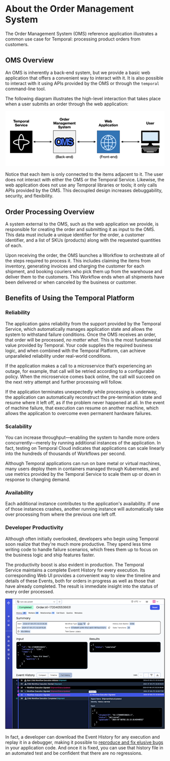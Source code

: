 # About the Order Management System 

The Order Management System (OMS) reference application illustrates a
common use case for Temporal: processing product orders from customers.

## OMS Overview

An OMS is inherently a back-end system, but we provide a basic web
application that offers a convenient way to interact with it. It is 
also possible to interact with it using APIs provided by the OMS or 
through the `temporal` command-line tool.

The following diagram illustrates the high-level interaction that
takes place when a user submits an order through the web application:

![OMS high-level overview diagram](images/high-level-overview-diagram-900w.png "OMS high-level overview diagram")

Notice that each item is only connected to the items adjacent to it.
The user does not interact with either the OMS or the Temporal
Service. Likewise, the web application does not use any Temporal
libraries or tools; it only calls APIs provided by the OMS. This
decoupled design increases debuggability, security, and flexibility.

## Order Processing Overview
A system external to the OMS, such as the web application we provide, 
is responsible for creating the order and submitting it as input to 
the OMS. This data must include a unique identifier for the order, a 
customer identifier, and a list of SKUs (products) along with the 
requested quantities of each. 

Upon receiving the order, the OMS launches a Workflow to orchestrate 
all of the steps required to process it. This includes claiming the 
items from inventory, generating invoices and charging the customer 
for each shipment, and booking couriers who pick them up from the
warehouse and deliver them to the customers. This Workflow ends when
all shipments have been delivered or when canceled by the business or 
customer.


## Benefits of Using the Temporal Platform

### Reliability
The application gains reliability from the support provided by the 
Temporal Service, which automatically manages application state and 
allows the system to withstand failure conditions. Once the OMS 
receives an order, that order will be processed, _no matter what_.
This is the most fundamental value provided by Temporal. Your code 
supplies the required business logic, and when combined with the 
Temporal Platform, can achieve unparalleled reliability under 
real-world conditions.

If the application makes a call to a microservice that’s experiencing
an outage, for example, that call will be retried according to a
configurable policy. When the microservice comes back online, the call
will succeed on the next retry attempt and further processing will
follow.

If the application terminates unexpectedly while processing is
underway, the application can automatically reconstruct the
pre-termination state and resume where it left off, as if the problem
never happened at all. In the event of machine failure, that execution 
can resume on another machine, which allows the application to overcome 
even permanent hardware failures.

### Scalability
You can increase throughput—enabling the system to handle more orders 
concurrently—merely by running additional instances of the application. 
In fact, testing on Temporal Cloud indicates that applications can
scale linearly into the hundreds of thousands of Workflows per second.

Although Temporal applications can run on bare metal or virtual 
machines, many users deploy them in containers managed through 
Kubernetes, and use metrics provided by the Temporal Service to 
scale them up or down in response to changing demand.

### Availability
Each additional instance contributes to the application's
availability. If one of those instances crashes, another running
instance will automatically take over processing from where the
previous one left off.

### Developer Productivity
Although often initially overlooked, developers who begin using 
Temporal soon realize that they're much more productive. They 
spend less time writing code to handle failure scenarios, which 
frees them up to focus on the business logic and ship features 
faster.

The productivity boost is also evident in production. The Temporal  
Service maintains a complete Event History for every execution. Its 
corresponding Web UI provides a convenient way to view the timeline 
and details of these Events, both for orders in progress as well as 
those that have already completed. The result is immediate insight 
into the status of every order processed.

![Screenshot of an Order Workflow in Temporal Web UI](images/web-ui-example-1020w.png "Screenshot of an Order Workflow in Temporal Web UI")

In fact, a developer can download the Event History for any execution 
and replay it in a debugger, making it possible to [reproduce and fix
elusive bugs](https://www.youtube.com/watch?v=fN5bIL7wc5M) in your
application code. And once it is fixed, you can use that history file 
in an automated test and be confident that there are no regressions.
